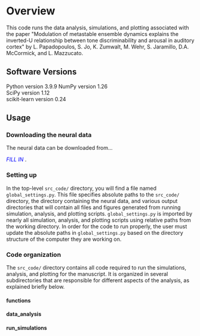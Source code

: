 # Overview

This code runs the data analysis, simulations, and plotting associated with the paper "Modulation of metastable ensemble dynamics explains the inverted-U relationship between tone discriminability and arousal in auditory cortex" by L. Papadopoulos, S. Jo, K. Zumwalt, M. Wehr, S. Jaramillo, D.A. McCormick, and L. Mazzucato.

## Software Versions

Python version 3.9.9 
NumPy version 1.26  
SciPy version 1.12  
scikit-learn version 0.24  

## Usage

### Downloading the neural data

The neural data can be downloaded from...

<span style="color:blue"> *FILL IN* </span>.

### Setting up 

In the top-level `src_code/` directory, you will find a file named `global_settings.py`. This file specifies absolute paths to the `src_code/` directory, the directory containing the neural data, and various output directories that will contain all files and figures generated from running simulation, analysis, and plotting scripts. `global_settings.py` is imported by nearly all simulation, analysis, and plotting scripts using relative paths from the working directory. In order for the code to run properly, the user must update the absolute paths in `global_settings.py` based on the directory structure of the computer they are working on.

### Code organization

The `src_code/` directory contains all code required to run the simulations, analysis, and plotting for the manuscript. It is organized in several subdirectories that are responsible for different aspects of the analysis, as explained briefly below.

#### functions

#### data_analysis

#### run_simulations

